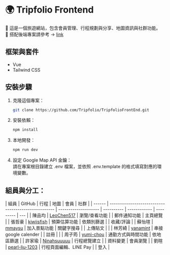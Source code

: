 # 🌍 Tripfolio Frontend

📌 這是一個旅遊網站，包含會員管理、行程規劃與分享、地圖資訊與社群功能。
<br>
📌 搭配後端專案請參考 → [link](https://github.com/Tripfolio/TripfolioBackEnd)

## 框架與套件

- Vue
- Tailwind CSS

## 安裝步驟

1. 克隆這個專案：
   ```bash
   git clone https://github.com/Tripfolio/TripfolioFrontEnd.git
   ```
2. 安裝依賴：
   ```bash
   npm install
   ```
3. 本地開發：
   ```bash
   npm run dev
   ```
4. 設定 Google Map API 金鑰：
   <br>
   請在專案根目錄建立 .env 檔案，並依照 .env.template 的格式填寫對應的環境變數。

## 組員與分工：

| 組員   | GitHub                                              | 行程                 | 地圖       | 會員         | 社群      |
| ------ | --------------------------------------------------- | -------------------- | ---------- | ------------ | --------- | --- |
| 陳品均 | [LeoChen517](https://github.com/LeoChen517)         | 瀏覽/查看功能        |            | 郵件通知功能 | 主頁總覽  |
| 張哲豪 | [kiwiisfish](https://github.com/kiwiisfish)         | 預算估算功能         | 依類別篩選 |              | 收藏/評論 |
| 蘇怡瑄 | [mmaysu](https://github.com/mmaysu)                 | 加入景點功能         | 關鍵字搜尋 |              | 上傳貼文  |     |
| 林芳綺 | [yanamint](https://github.com/yanamint)             | 串接 google calender |            | 註冊         |           |
| 周子筠 | [yumi-chou](https://github.com/yumi-chou)           | 通勤方式與時間功能   | 依地區篩選 |
| 許家瑜 | [Ninahsuuuuu](https://github.com/Ninahsuuuuu)       | 行程總覽建立         |            | 資料變更     | 會員瀏覽  |
| 劉暄   | [pearl-liu-1203](https://github.com/pearl-liu-1203) | 行程頁面編輯、LINE Pay |            | 登入         |
